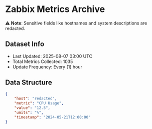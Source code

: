 # Zabbix Metrics Archive

⚠️ **Note**: Sensitive fields like hostnames and system descriptions are redacted.

## Dataset Info
- Last Updated: 2025-08-07 03:00 UTC
- Total Metrics Collected: 1035
- Update Frequency: Every (1) hour

## Data Structure
```json
{
    "host": "redacted",
    "metric": "CPU Usage",
    "value": "12.5",
    "units": "%",
    "timestamp": "2024-05-21T12:00:00"
}
```

